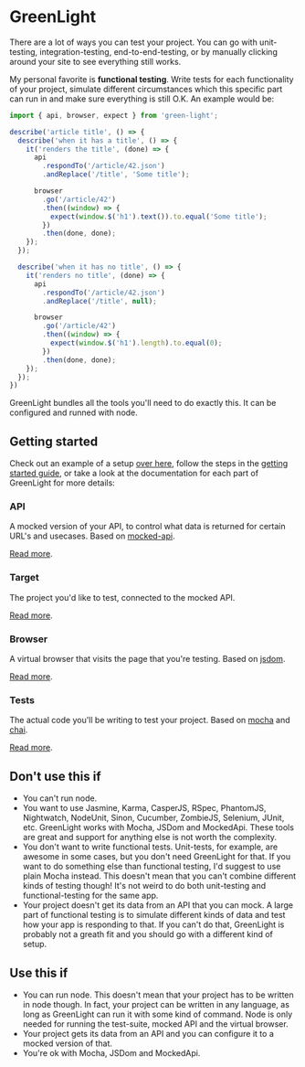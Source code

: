 # GreenLight
There are a lot of ways you can test your project. You can go with unit-testing, integration-testing, end-to-end-testing, or by manually clicking around your site to see everything still works.

My personal favorite is **functional testing**. Write tests for each functionality of your project, simulate different circumstances which this specific part can run in and make sure everything is still O.K. An example would be:

```js
import { api, browser, expect } from 'green-light';

describe('article title', () => {
  describe('when it has a title', () => {
    it('renders the title', (done) => {
      api
        .respondTo('/article/42.json')
        .andReplace('/title', 'Some title');

      browser
        .go('/article/42')
        .then((window) => {
          expect(window.$('h1').text()).to.equal('Some title');
        })
        .then(done, done);
    });
  });

  describe('when it has no title', () => {
    it('renders no title', (done) => {
      api
        .respondTo('/article/42.json')
        .andReplace('/title', null);

      browser
        .go('/article/42')
        .then((window) => {
          expect(window.$('h1').length).to.equal(0);
        })
        .then(done, done);
    });
  });
})
```

GreenLight bundles all the tools you'll need to do exactly this.  It can be configured and runned with node.

## Getting started
Check out an example of a setup [over here](#), follow the steps in the [getting started guide](docs/getting-started.md), or take a look at the documentation for each part of GreenLight for more details:

### API
A mocked version of your API, to control what data is returned for certain URL's and usecases. Based on [mocked-api](https://www.npmjs.com/package/mocked-api).

[Read more](docs/api.md).

### Target
The project you'd like to test, connected to the mocked API.

[Read more](docs/target.md).

### Browser
A virtual browser that visits the page that you're testing. Based on [jsdom](https://www.npmjs.com/package/jsdom).

[Read more](docs/browser.md).

### Tests
The actual code you'll be writing to test your project. Based on [mocha](https://www.npmjs.com/package/mocha) and [chai](https://www.npmjs.com/package/chai).

[Read more](docs/target.md).

## Don't use this if 
- You can't run node.
- You want to use Jasmine, Karma, CasperJS, RSpec, PhantomJS, Nightwatch, NodeUnit, Sinon, Cucumber, ZombieJS, Selenium, JUnit, etc. GreenLight works with Mocha, JSDom and MockedApi. These tools are great and support for anything else is not worth the complexity. 
- You don't want to write functional tests. Unit-tests, for example, are awesome in some cases, but you don't need GreenLight for that. If you want to do something else than functional testing, I'd suggest to use plain Mocha instead. This doesn't mean that you can't combine different kinds of testing though! It's not weird to do both unit-testing and functional-testing for the same app.
- Your project doesn't get its data from an API that you can mock. A large part of functional testing is to simulate different kinds of data and test how your app is responding to that. If you can't do that, GreenLight is probably not a greath fit and you should go with a different kind of setup.

## Use this if
- You can run node. This doesn't mean that your project has to be written in node though. In fact, your project can be written in any language, as long as GreenLight can run it with some kind of command. Node is only needed for running the test-suite, mocked API and the virtual browser. 
- Your project gets its data from an API and you can configure it to a mocked version of that.
- You're ok with Mocha, JSDom and MockedApi.








